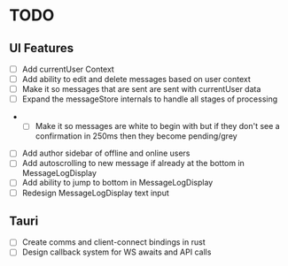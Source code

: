 # TODO

## UI Features

- [ ] Add currentUser Context
- [ ] Add ability to edit and delete messages based on user context
- [ ] Make it so messages that are sent are sent with currentUser data
- [ ] Expand the messageStore internals to handle all stages of processing
- - [ ] Make it so messages are white to begin with but if they don't see a confirmation in 250ms then they become pending/grey
- [ ] Add author sidebar of offline and online users
- [ ] Add autoscrolling to new message if already at the bottom in MessageLogDisplay
- [ ] Add ability to jump to bottom in MessageLogDisplay
- [ ] Redesign MessageLogDisplay text input

## Tauri

- [ ] Create comms and client-connect bindings in rust
- [ ] Design callback system for WS awaits and API calls
